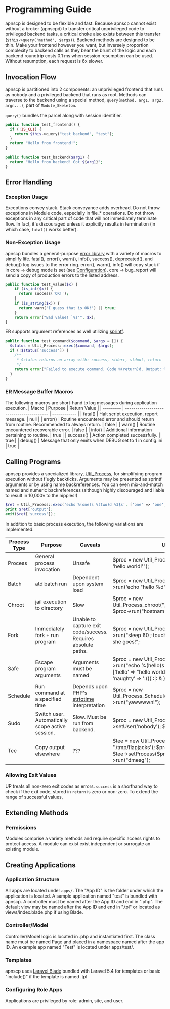 # Programming Guide

apnscp is designed to be flexible and fast. Because apnscp cannot exist without a broker (apnscpd) to transfer critical unprivileged code to privileged backend tasks, a critical choke also exists between this transfer (`$this->query('method', $args)`). Backend methods are designed to be thin. Make your frontend however you want, but inversely proportion complexity to backend calls as they bear the brunt of the logic and each backend roundtrip costs 0.1 ms when session resumption can be used. Without resumption, each request is 6x slower.

## Invocation Flow

apnscp is partitioned into 2 components: an unprivileged frontend that runs as nobody and a privileged backend that runs as root. Methods can traverse to the backend using a special method, `query(method, arg1, arg2, argn...)`, part of `Module_Skeleton`. 

`query()` bundles the parcel along with session identifier.

```php
public function test_frontend() {
  if (!IS_CLI) {
    return $this->query("test_backend", "test");
  }
  return "Hello from frontend!";
}

public function test_backend($arg1) {
  return "Hello from backend! Got ${arg1}";
}
```

## Error Handling

### Exception Usage

Exceptions convey stack. Stack conveyance adds overhead. Do not throw exceptions in Module code, especially in file_* operations. Do not throw exceptions in any critical part of code that will not immediately terminate flow. In fact, it's discouraged unless it explicitly results in termination (in which case, `fatal()` works better).

### Non-Exception Usage

apnscp bundles a general-purpose [error library](https://github.com/apisnetworks/error-reporter) with a variety of macros to simplify life. fatal(), error(), warn(), info(), success(), deprecated(), and debug() log issues to the error ring. error(), warn(), info() will copy stack if in core -> debug mode is set (see [Configuration](#Configuration)). core -> bug_report will send a copy of production errors to the listed address.

```php
public function test_value($x) {
	if (is_int($x)) {
      return success('OK!');
	}
	if (is_string($x)) {
      return warn('I guess that is OK!') || true;
	}
	return error("Bad value! `%s'", $x);
}
```

ER supports argument references as well utilizing [sprintf](http://php.net/manual/en/function.sprintf.php).

```php
public function test_command($command, $args = []) {
  $status = Util_Process::exec($command, $args);
  if (!$status['success']) {
    /**
     * $status returns an array with: success, stderr, stdout, return
     */
    return error("Failed to execute command. Code %(return)d. Output: %(stdout)s. Stderr: %(stderr)s", $status);
  }
}
```

### ER Message Buffer Macros
The following macros are short-hand to log messages during application execution. 
| Macro     | Purpose                                  | Return Value |
| --------- | ---------------------------------------- | ------------ |
| fatal()   | Halt script execution, report message.   | null         |
| error()   | Routine encountered error and should return from routine. Recommended to always return. | false        |
| warn()    | Routine encountered recoverable error.   | false        |
| info()    | Additional information pertaining to routine. | true         |
| success() | Action completed successfully.           | true         |
| debug()   | Message that only emits when DEBUG set to 1 in config.ini | true         |

## Calling Programs

apnscp provides a specialized library, [Util_Process](https://github.com/apisnetworks/util-process), for simplifying program execution without f'ugly backticks. Arguments may be presented as sprintf arguments or by using name backreferences. You can even mix-and-match named and numeric backreferences (although highly discouraged and liable to result in 10,000v to the nipples!)

```php
$ret = Util_Process::exec('echo %(one)s %(two)d %3$s', ['one' => 'one', 1 => 2, 3]);
print $ret['output'];
exit($ret['success']);
```

In addition to basic process execution, the following variations are implemented:

| Process Type | Purpose                                  | Caveats                                  | Usage                                    |
| ------------ | ---------------------------------------- | ---------------------------------------- | ---------------------------------------- |
| Process      | General process invocation               | Unsafe                                   | \$proc = new Util_Process(); \$proc->run("echo 'hello world!'"); |
| Batch        | atd batch run                            | Dependent upon system load               | \$proc = new Util_Process_Batch(); \$proc->run('echo "hello %d"', time()); |
| Chroot       | jail execution to directory              | Slow                                     | \$proc = new Util_Process_chroot("/home/virtual/site12/fst"); \$proc->run("hostname"); |
| Fork         | Immediately fork + run program           | Unable to capture exit code/success. Requires absolute paths. | \$proc = new Util_Process_Fork(); \$proc->run("sleep 60 ; touch /tmp/abc"); echo "Off she goes!"; |
| Safe         | Escape program arguments                 | Arguments must be named                  | \$proc = new Util_Process_Safe(); \$proc->run("echo %(hello)s %(time)d %(naughty)s", ['hello' => "hello world!", 'time' => time(), 'naughty' => ':(){ :\|: & };:']); |
| Schedule     | Run command at a specified time          | Depends upon PHP's [strtotime](http://php.net/manual/en/function.strtotime.php) interpretation | \$proc = new Util_Process_Schedule("tomorrow"); \$proc->run("yawwwwn!"); |
| Sudo         | Switch user. Automatically scope active session. | Slow. Must be run from backend.          | \$proc = new Util_Process_Sudo(); \$proc->setUser('nobody'); $proc->run("whoami"); |
| Tee          | Copy output elsewhere                    | ???                                      | \$tee = new Util_Process_Tee(['tee' => ''/tmp/flapjacks'); \$proc = new Util_Process(); \$tee->setProcess(\$proc); \$proc->run("dmesg"); |

### Allowing Exit Values

UP treats all non-zero exit codes as errors. `success` is a shorthand way to check if the exit code, stored in `return` is zero or non-zero. To extend the range of successful values, 

## Extending Methods

### Permissions

Modules comprise a variety methods and require specific access rights to protect access. A module can exist exist independent or surrogate an existing module. 



## Creating Applications

### Application Structure

All apps are located under `apps/`. The "App ID" is the folder under which the application is located. A sample application named "test" is bundled with apnscp. A controller must be named after the App ID and end in ".php". The default view may be named after the App ID and end in ".tpl" or located as views/index.blade.php if using Blade. 

### Controller/Model

Controller/Model logic is located in *<app name>*.php and instantiated first. The class name must be named Page and placed in a namespace named after the app ID. An example app named "Test" is located under apps/test/.

### Templates

apnscp uses [Laravel Blade](https://laravel.com/docs/5.4/blade) bundled with Laravel 5.4 for templates or basic "include()" if the template is named *<app name>*.tpl



### Configuring Role Apps

Applications are privileged by role: admin, site, and user.